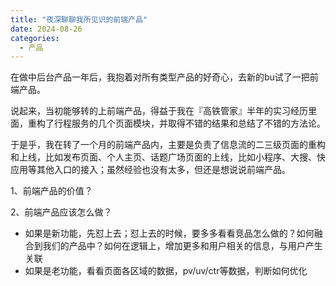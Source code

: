 ```yaml
---
title: "夜深聊聊我所见识的前端产品"
date: 2024-08-26
categories:
  - 产品
---
```



在做中后台产品一年后，我抱着对所有类型产品的好奇心，去新的bu试了一把前端产品。

<!-- more -->

说起来，当初能够转的上前端产品，得益于我在『高铁管家』半年的实习经历里面，重构了行程服务的几个页面模块，并取得不错的结果和总结了不错的方法论。

于是乎，我在转了一个月的前端产品内，主要是负责了信息流的二三级页面的重构和上线，比如发布页面、个人主页、话题广场页面的上线，比如小程序、大搜、快应用等其他入口的接入；虽然经验也没有太多，但还是想说说前端产品。

1、前端产品的价值？

2、前端产品应该怎么做？

- 如果是新功能，先怼上去；怼上去的时候，要多多看看竞品怎么做的？如何融合到我们的产品中？如何在逻辑上，增加更多和用户相关的信息，与用户产生关联
- 如果是老功能，看看页面各区域的数据，pv/uv/ctr等数据，判断如何优化